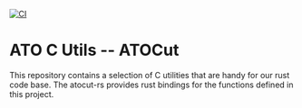 [![CI](https://github.com/atolab/atocut/workflows/CMake/badge.svg)](https://github.com/atolab/atocut/actions?query=workflow%3ACMake)

# ATO C Utils -- ATOCut
This repository contains a selection of C utilities that are handy for our rust code base. The atocut-rs  provides rust bindings for the functions defined in this project.
